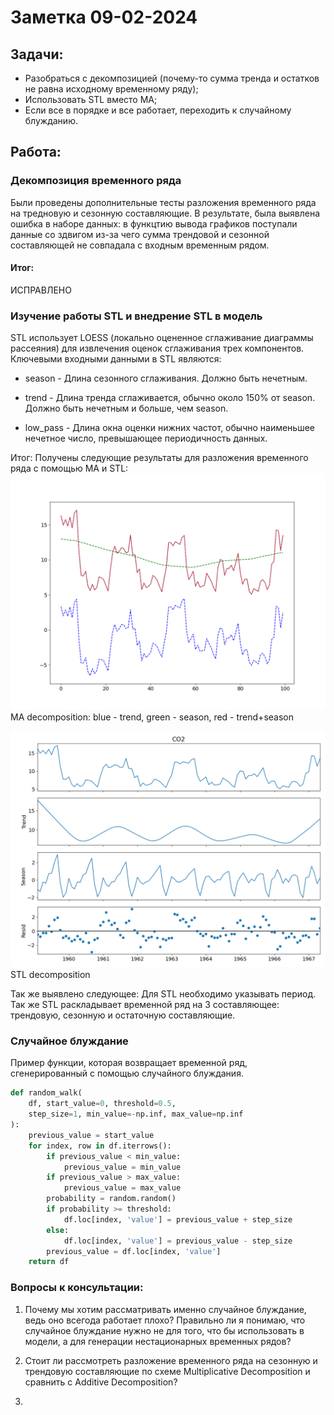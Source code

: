 # Заметка 09-02-2024

## Задачи:
- Разобраться с декомпозицией (почему-то сумма тренда и остатков не равна исходному временному ряду);
- Использовать STL вместо MA;
- Если все в порядке и все работает, переходить к случайному блужданию.

## Работа:

### Декомпозиция временного ряда

Были проведены дополнительные тесты разложения временного ряда на тредновую и сезонную составляющие. В результате, была выявлена ошибка в наборе данных: в функцтию вывода графиков поступали данные со здвигом из-за чего сумма трендовой и сезонной составляющей не совпадала с входным временным рядом.

#### Итог:
ИСПРАВЛЕНО

### Изучение работы STL и внедрение STL в модель

STL использует LOESS (локально оцененное сглаживание диаграммы рассеяния) для извлечения оценок сглаживания трех компонентов. Ключевыми входными данными в STL являются:

- season - Длина сезонного сглаживания. Должно быть нечетным.

- trend - Длина тренда сглаживается, обычно около 150% от season. Должно быть нечетным и больше, чем season.

- low_pass - Длина окна оценки нижних частот, обычно наименьшее нечетное число, превышающее периодичность данных.

Итог:
Получены следующие результаты для разложения временного ряда с помощью MA и STL:
![MA decomposition: blue - trend, green - season, red - trend+season](../decomposition_tests/decomposition_test2.png)
MA decomposition: blue - trend, green - season, red - trend+season

![STL decomposition](../decomposition_tests/STL_result_test1.png)
STL decomposition

Так же выявлено следующее:
Для STL необходимо указывать период. Так же STL раскладывает временной ряд на 3 составляющее: трендовую, сезонную и остаточную составляющие.
### Случайное блуждание
Пример функции, которая возвращает временной ряд, сгенерированный с помощью случайного блуждания.
```python
def random_walk(
    df, start_value=0, threshold=0.5, 
    step_size=1, min_value=-np.inf, max_value=np.inf
):
    previous_value = start_value
    for index, row in df.iterrows():
        if previous_value < min_value:
            previous_value = min_value
        if previous_value > max_value:
            previous_value = max_value
        probability = random.random()
        if probability >= threshold:
            df.loc[index, 'value'] = previous_value + step_size
        else:
            df.loc[index, 'value'] = previous_value - step_size
        previous_value = df.loc[index, 'value']
    return df
```

### Вопросы к консультации:

1. Почему мы хотим рассматривать именно случайное блуждание, ведь оно всегода работает плохо? Правильно ли я понимаю, что случайное блуждание нужно не для того, что бы использовать в модели, а для генерации нестационарных временных рядов?

2. Стоит ли рассмотреть разложение временного ряда на сезонную и трендовую составляющие по схеме Multiplicative Decomposition и сравнить с Additive Decomposition?

3. 